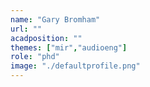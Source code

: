 ```yaml
---
name: "Gary Bromham"
url: ""
acadposition: ""
themes: ["mir","audioeng"]
role: "phd"
image: "./defaultprofile.png"
---
```

